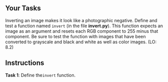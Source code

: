 <!-- manual -->

## Your Tasks

Inverting an image makes it look like a photographic negative. Define and test a function named `invert` (in the file **invert.py**). This function expects an image as an argument and resets each RGB component to 255 minus that component. Be sure to test the function with images that have been converted to grayscale and black and white as well as color images. (LO: 8.2)

## Instructions

**Task 1**: Define the`invert` function.